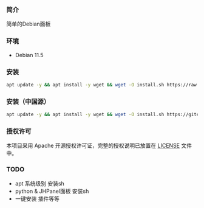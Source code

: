 
### 简介

简单的Debian面板

### 环境

- Debian 11.5

### 安装

```bash
apt update -y && apt install -y wget && wget -O install.sh https://raw.githubusercontent.com/jianghujs/jh-panel/master/scripts/install.sh && bash install.sh
```

### 安装（中国源）

```bash
apt update -y && apt install -y wget && wget -O install.sh https://gitee.com/jianghujs/jh-panel/raw/master/scripts/install.sh && bash install.sh cn
```

### 授权许可

本项目采用 Apache 开源授权许可证，完整的授权说明已放置在 [LICENSE](https://github.com/midoks/mdserver-web/blob/master/LICENSE) 文件中。

### TODO

- apt 系统级别 安装sh
- python & JHPanel面板 安装sh
- 一键安装 插件等等


